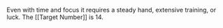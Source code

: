Even with time and focus it requires a steady hand, extensive training, or luck. The [[Target Number]] is 14.
